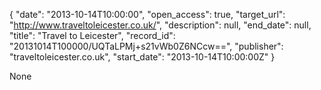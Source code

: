 {
  "date": "2013-10-14T10:00:00", 
  "open_access": true, 
  "target_url": "http://www.traveltoleicester.co.uk/", 
  "description": null, 
  "end_date": null, 
  "title": "Travel to Leicester", 
  "record_id": "20131014T100000/UQTaLPMj+s21vWb0Z6NCcw==", 
  "publisher": "traveltoleicester.co.uk", 
  "start_date": "2013-10-14T10:00:00Z"
}

None